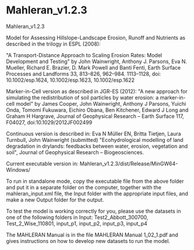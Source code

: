 # Mahleran_v1.2.3
Mahleran_v1.2.3

Model for Assessing Hillslope-Landscape Erosion, Runoff and Nutrients as described in the trilogy in ESPL (2008):

"A Transport-Distance Approach to Scaling Erosion Rates: Model Development and Testing" by John Wainwright, Anthony J. Parsons, Eva N. Mueller, Richard E. Brazier, D. Mark Powell and Banti Fenti, Earth Surface Processes and Landforms 33, 813–826, 962–984. 1113–1128, doi: 10.1002/esp.1624, 10.1002/esp.1623, 10.1002/esp.1622


Marker-in-Cell version as described in JGR-ES (2012):
"A new approach for simulating the redistribution of soil particles by water erosion: a marker-in-cell model" by James Cooper, John Wainwright, Anthony J Parsons, Yuichi Onda, Tomomi Fukuwara, Eichiro Obana, Ben Kitchener, Edward J Long and Graham H Hargrave, Journal of Geophysical Research – Earth Surface 117, F04027, doi:10.1029/2012JF002499         

Continuous version is described in:
Eva N Müller EN, Britta Tietjen, Laura Turnbull, John Wainwright (submitted) 
"Ecohydrological modelling of land degradation in drylands: feedbacks between water, erosion, vegetation and soil", Journal of Geophysical Research – Biogeosciences.         

Current executable version in: 
Mahleran_v1.2.3/dist/Release/MinGW64-Windows/

To run in standalone mode, copy the executable file from the above folder and put it in a separate folder on the computer, together with the mahleran_input.xml file, the Input folder with the appropriate input files, and make a new Output folder for the output.

To test the model is working correctly for you, please use the datasets in one of the following folders in Input: 
Test2_Abbott_300700, Test_2_Wise_110801, input_p1, input_p2, input_p3, input_p4

The MAHLERAN Manual is in the file MAHLERAN Manual 1_02_1.pdf and gives instructions on how to develop new datasets to run the model.
